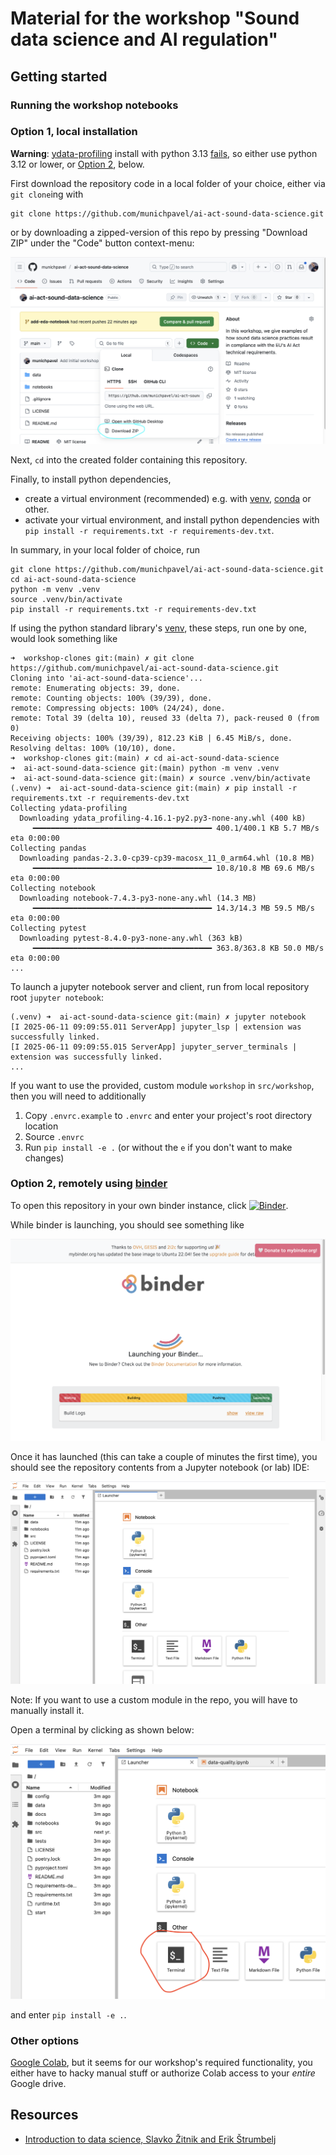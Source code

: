 # Material for the workshop "Sound data science and AI regulation"

## Getting started

### Running the workshop notebooks

### Option 1, local installation

**Warning**: [ydata-profiling](https://docs.profiling.ydata.ai/latest/) install with python 3.13 [fails](https://github.com/munichpavel/ai-act-sound-data-science/actions/runs/15579643423/job/43871658179), so either use python 3.12 or lower, or [Option 2](#option-2-remotely-using-binder), below.

First download the repository code in a local folder of your choice, either via `git clone`ing with

```shell
git clone https://github.com/munichpavel/ai-act-sound-data-science.git
```

or by downloading a zipped-version of this repo by pressing "Download ZIP" under the "Code" button context-menu:

![download-button](docs/graphics/repo-download.png)

Next, `cd` into the created folder containing this repository.

Finally, to install python dependencies,

* create a virtual environment (recommended)  e.g. with [venv](https://docs.python.org/3/library/venv.html), [conda](https://docs.conda.io/en/latest/) or other.
* activate your virtual environment, and install python dependencies with `pip install -r requirements.txt -r requirements-dev.txt`.

In summary, in your local folder of choice, run

```shell
git clone https://github.com/munichpavel/ai-act-sound-data-science.git
cd ai-act-sound-data-science
python -m venv .venv
source .venv/bin/activate
pip install -r requirements.txt -r requirements-dev.txt
```

If using the python standard library's [venv](https://docs.python.org/3/library/venv.html), these steps, run one by one, would look something like

```shell
➜  workshop-clones git:(main) ✗ git clone https://github.com/munichpavel/ai-act-sound-data-science.git
Cloning into 'ai-act-sound-data-science'...
remote: Enumerating objects: 39, done.
remote: Counting objects: 100% (39/39), done.
remote: Compressing objects: 100% (24/24), done.
remote: Total 39 (delta 10), reused 33 (delta 7), pack-reused 0 (from 0)
Receiving objects: 100% (39/39), 812.23 KiB | 6.45 MiB/s, done.
Resolving deltas: 100% (10/10), done.
➜  workshop-clones git:(main) ✗ cd ai-act-sound-data-science
➜  ai-act-sound-data-science git:(main) python -m venv .venv
➜  ai-act-sound-data-science git:(main) ✗ source .venv/bin/activate
(.venv) ➜  ai-act-sound-data-science git:(main) ✗ pip install -r requirements.txt -r requirements-dev.txt
Collecting ydata-profiling
  Downloading ydata_profiling-4.16.1-py2.py3-none-any.whl (400 kB)
     ━━━━━━━━━━━━━━━━━━━━━━━━━━━━━━━━━━━━━━━━ 400.1/400.1 KB 5.7 MB/s eta 0:00:00
Collecting pandas
  Downloading pandas-2.3.0-cp39-cp39-macosx_11_0_arm64.whl (10.8 MB)
     ━━━━━━━━━━━━━━━━━━━━━━━━━━━━━━━━━━━━━━━━ 10.8/10.8 MB 69.6 MB/s eta 0:00:00
Collecting notebook
  Downloading notebook-7.4.3-py3-none-any.whl (14.3 MB)
     ━━━━━━━━━━━━━━━━━━━━━━━━━━━━━━━━━━━━━━━━ 14.3/14.3 MB 59.5 MB/s eta 0:00:00
Collecting pytest
  Downloading pytest-8.4.0-py3-none-any.whl (363 kB)
     ━━━━━━━━━━━━━━━━━━━━━━━━━━━━━━━━━━━━━━━━ 363.8/363.8 KB 50.0 MB/s eta 0:00:00
...
```

To launch a jupyter notebook server and client, run from local repository root `jupyter notebook`:

```shell
(.venv) ➜  ai-act-sound-data-science git:(main) ✗ jupyter notebook
[I 2025-06-11 09:09:55.011 ServerApp] jupyter_lsp | extension was successfully linked.
[I 2025-06-11 09:09:55.015 ServerApp] jupyter_server_terminals | extension was successfully linked.
...
```

If you want to use the provided, custom module `workshop` in `src/workshop`, then you will need to additionally

1. Copy `.envrc.example` to `.envrc` and enter your project's root directory location
1. Source `.envrc`
1. Run `pip install -e .` (or without the `e` if you don't want to make changes)

### Option 2, remotely using [binder](https://mybinder.readthedocs.io/en/latest/index.html#)


To open this repository in your own binder instance, click
[![Binder](https://mybinder.org/badge_logo.svg)](https://mybinder.org/v2/gh/munichpavel/ai-act-sound-data-science.git/HEAD).

While binder is launching, you should see something like

![binder launching](docs/graphics/binder-launching.png)

Once it has launched (this can take a couple of minutes the first time), you should see the repository contents from a Jupyter notebook (or lab) IDE:

![binder launched](docs/graphics/binder-launched.png)

Note: If you want to use a custom module in the repo, you will have to manually install it.

Open a terminal by clicking as shown below:

![terminal launcher](docs/graphics/2025-06-18-launcher-terminal.png)

and enter `pip install -e .`.

### Other options

[Google Colab](https://colab.research.google.com), but it seems for our workshop's required functionality, you either have to hacky manual stuff or authorize Colab access to your *entire* Google drive.

## Resources

* [Introduction to data science, Slavko Žitnik and Erik Štrumbelj](https://fri-datascience.github.io/course_ids/handbook/)